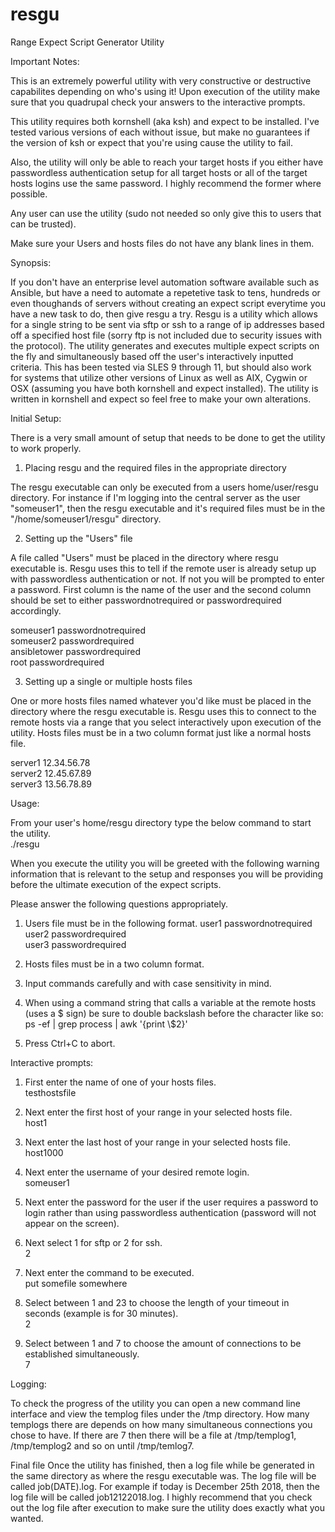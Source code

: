 # resgu

Range Expect Script Generator Utility
                                                                                                                                                                                                                                                                  

Important Notes: 

This is an extremely powerful utility with very constructive or destructive capabilites depending on who's using it! Upon execution of the utility make sure that you quadrupal check your answers to the interactive prompts.

This utility requires both kornshell (aka ksh) and expect to be installed. I've tested various versions of each without issue, but make no guarantees if the version of ksh or expect that you're using cause the utility to fail. 

Also, the utility will only be able to reach your target hosts if you either have passwordless authentication setup for all target hosts or all of the target hosts logins use the same password. I highly recommend the former where possible.

Any user can use the utility (sudo not needed so only give this to users that can be trusted).

Make sure your Users and hosts files do not have any blank lines in them.
                                                                                                                                                                                                                                                                         
Synopsis:

If you don't have an enterprise level automation software available such as Ansible, but have a need to automate a repetetive task to tens, hundreds or even thoughands of servers without creating an expect script everytime you have a new task to do, then give resgu a try. Resgu is a utility which allows for a single string to be sent via sftp or ssh to a range of ip addresses based off a specified host file (sorry ftp is not included due to security issues with the protocol). The utility generates and executes multiple expect scripts on the fly and simultaneously based off the user's interactively inputted criteria. This has been tested via SLES 9 through 11, but should also work for systems that utilize other versions of Linux as well as AIX, Cygwin or OSX (assuming you have both kornshell and expect installed). The utility is written in kornshell and expect so feel free to make your own alterations.
                                                                                                                                                                                                                                                                             
Initial Setup:

There is a very small amount of setup that needs to be done to get the utility to work properly.

1. Placing resgu and the required files in the appropriate directory

The resgu executable can only be executed from a users home/user/resgu directory. For instance if I'm logging into the central server as the user "someuser1", then the resgu executable and it's required files must be in the "/home/someuser1/resgu" directory.

2. Setting up the "Users" file

A file called "Users" must be placed in the directory where resgu executable is. Resgu uses this to tell if the remote user is already setup up with passwordless authentication or not. If not you will be prompted to enter a password. First column is the name of the user and the second column should be set to either passwordnotrequired or passwordrequired accordingly.

someuser1 passwordnotrequired                                                                                                   
someuser2 passwordrequired                                                                                                       
ansibletower passwordrequired                                                                                                   
root passwordrequired                                                                                                           

3. Setting up a single or multiple hosts files

One or more hosts files named whatever you'd like must be placed in the directory where the resgu executable is. Resgu uses this to connect to the remote hosts via a range that you select interactively upon execution of the utility. Hosts files must be in a two column format just like a normal hosts file. 

server1 12.34.56.78                                                                                                             
server2 12.45.67.89                                                                                                             
server3 13.56.78.89
                                                                                                                                                                                                                                                                     
Usage:

From your user's home/resgu directory type the below command to start the utility.                                             
./resgu

When you execute the utility you will be greeted with the following warning information that is relevant to the setup and responses you will be providing before the ultimate execution of the expect scripts.

Please answer the following questions appropriately.

1. Users file must be in the following format.
user1  passwordnotrequired                                                                                                         
user2  passwordrequired                                                                                                              
user3  passwordrequired                                                                                                                

2. Hosts files must be in a two column format.

3. Input commands carefully and with case sensitivity in mind.

4. When using a command string that calls a variable at the remote hosts (uses a \$ sign) be sure to double backslash before the character like so:
ps -ef | grep process | awk '{print \\$2}'

5. Press Ctrl+C to abort.
                                                                                                                                                                                                                                                                  
Interactive prompts:

1. First enter the name of one of your hosts files.                                                                             
testhostsfile

2. Next enter the first host of your range in your selected hosts file.                                                         
host1

3. Next enter the last host of your range in your selected hosts file.                                                         
host1000

4. Next enter the username of your desired remote login.                                                                        
someuser1

5. Next enter the password for the user if the user requires a password to login rather than using passwordless authentication (password will not appear on the screen).

6. Next select 1 for sftp or 2 for ssh.                                                                                                                                
2

7. Next enter the command to be executed.                                                                                       
put somefile somewhere

8. Select between 1 and 23 to choose the length of your timeout in seconds (example is for 30 minutes).                                                    
2

9. Select between 1 and 7 to choose the amount of connections to be established simultaneously.                                  
7

Logging: 

To check the progress of the utility you can open a new command line interface and view the templog files under the /tmp directory. How many templogs there are depends on how many simultaneous connections you chose to have. If there are 7 then there will be a file at /tmp/templog1, /tmp/templog2 and so on until /tmp/temlog7.

Final file
Once the utility has finished, then a log file while be generated in the same directory as where the resgu executable was. The log file will be called job(DATE).log. For example if today is December 25th 2018, then the log file will be called job12122018.log. I highly recommend that you check out the log file after execution to make sure the utility does exactly what you wanted.
